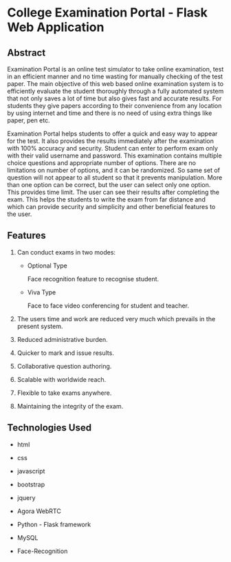 # College Examination Portal - Flask Web Application

## Abstract

Examination Portal is an online test simulator to take online examination, test in an efficient manner and no time wasting for manually checking of the test paper. The main objective of this web based online examination system is to efficiently evaluate the student thoroughly through a fully automated system that not only saves a lot of time but also gives fast and accurate results. For students they give papers according to their convenience from any location by using internet and time and there is no need of using extra things like paper, pen etc. 

Examination Portal helps students to offer a quick and easy way to appear for the test. It also provides the results immediately after the examination with 100% accuracy and security. Student can enter to perform exam only with their valid username and password. This examination contains multiple choice questions and appropriate number of options. There are no limitations on number of options, and it can be randomized. So same set of question will not appear to all student so that it prevents manipulation. More than one option can be correct, but the user can select only one option. This provides time limit. The user can see their results after completing the exam. This helps the students to write the exam from far distance and which can provide security and simplicity and other beneficial features to the user.



## Features

1. Can conduct exams in two modes:
   
   - Optional Type
     
     Face recognition feature to recognise student.
   
   - Viva Type
     
     Face to face video conferencing for student and teacher.

2. The users time and work are reduced very much which prevails in the present system.

3. Reduced administrative burden.

4. Quicker to mark and issue results.

5. Collaborative question authoring.

6. Scalable with worldwide reach.

7. Flexible to take exams anywhere.

8. Maintaining the integrity of the exam.



## Technologies Used

- html

- css

- javascript

- bootstrap

- jquery

- Agora WebRTC

- Python - Flask framework

- MySQL

- Face-Recognition
